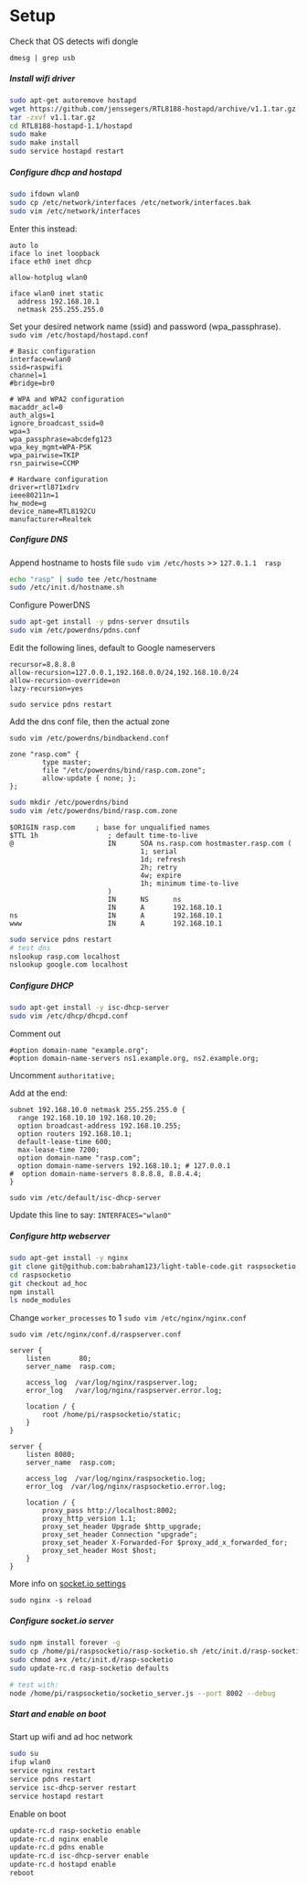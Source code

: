 # Setup

Check that OS detects wifi dongle

`dmesg | grep usb`

##### Install wifi driver
```bash
sudo apt-get autoremove hostapd
wget https://github.com/jenssegers/RTL8188-hostapd/archive/v1.1.tar.gz
tar -zxvf v1.1.tar.gz
cd RTL8188-hostapd-1.1/hostapd
sudo make
sudo make install
sudo service hostapd restart
```

##### Configure dhcp and hostapd

```bash
sudo ifdown wlan0
sudo cp /etc/network/interfaces /etc/network/interfaces.bak
sudo vim /etc/network/interfaces
```

Enter this instead:
```
auto lo 
iface lo inet loopback
iface eth0 inet dhcp 

allow-hotplug wlan0

iface wlan0 inet static
  address 192.168.10.1
  netmask 255.255.255.0
```

Set your desired network name (ssid) and password (wpa_passphrase).
`sudo vim /etc/hostapd/hostapd.conf`
```
# Basic configuration
interface=wlan0
ssid=raspwifi
channel=1
#bridge=br0

# WPA and WPA2 configuration
macaddr_acl=0
auth_algs=1
ignore_broadcast_ssid=0
wpa=3
wpa_passphrase=abcdefg123
wpa_key_mgmt=WPA-PSK
wpa_pairwise=TKIP
rsn_pairwise=CCMP

# Hardware configuration
driver=rtl871xdrv
ieee80211n=1
hw_mode=g
device_name=RTL8192CU
manufacturer=Realtek
```

##### Configure DNS

Append hostname to hosts file
`sudo vim /etc/hosts` >> 
`127.0.1.1  rasp`

```bash
echo "rasp" | sudo tee /etc/hostname
sudo /etc/init.d/hostname.sh
```

Configure PowerDNS
```bash
sudo apt-get install -y pdns-server dnsutils
sudo vim /etc/powerdns/pdns.conf
```
Edit the following lines, default to Google nameservers
```
recursor=8.8.8.8
allow-recursion=127.0.0.1,192.168.0.0/24,192.168.10.0/24
allow-recursion-override=on
lazy-recursion=yes
```

`sudo service pdns restart`

Add the dns conf file, then the actual zone

`sudo vim /etc/powerdns/bindbackend.conf`
```
zone "rasp.com" {
        type master;
        file "/etc/powerdns/bind/rasp.com.zone";
        allow-update { none; };
};
```

```bash
sudo mkdir /etc/powerdns/bind
sudo vim /etc/powerdns/bind/rasp.com.zone
```
```
$ORIGIN rasp.com     ; base for unqualified names
$TTL 1h                 ; default time-to-live
@                       IN      SOA ns.rasp.com hostmaster.rasp.com (
                                1; serial
                                1d; refresh
                                2h; retry
                                4w; expire
                                1h; minimum time-to-live
                        )
                        IN      NS      ns
                        IN      A       192.168.10.1
ns                      IN      A       192.168.10.1
www                     IN      A       192.168.10.1
```
```bash
sudo service pdns restart
# test dns
nslookup rasp.com localhost
nslookup google.com localhost
```

##### Configure DHCP

```bash
sudo apt-get install -y isc-dhcp-server
sudo vim /etc/dhcp/dhcpd.conf
```
Comment out
```
#option domain-name "example.org";
#option domain-name-servers ns1.example.org, ns2.example.org;
```
Uncomment `authoritative;`

Add at the end:
```
subnet 192.168.10.0 netmask 255.255.255.0 {
  range 192.168.10.10 192.168.10.20;
  option broadcast-address 192.168.10.255;
  option routers 192.168.10.1;
  default-lease-time 600;
  max-lease-time 7200;
  option domain-name "rasp.com";
  option domain-name-servers 192.168.10.1; # 127.0.0.1
#  option domain-name-servers 8.8.8.8, 8.8.4.4;
}
```

`sudo vim /etc/default/isc-dhcp-server`

Update this line to say: 
`INTERFACES="wlan0"`


##### Configure http webserver

```bash
sudo apt-get install -y nginx
git clone git@github.com:babraham123/light-table-code.git raspsocketio
cd raspsocketio
git checkout ad_hoc
npm install
ls node_modules
```

Change `worker_processes` to 1 
`sudo vim /etc/nginx/nginx.conf`

`sudo vim /etc/nginx/conf.d/raspserver.conf`
```
server {
    listen       80;
    server_name  rasp.com;

    access_log  /var/log/nginx/raspserver.log;
    error_log   /var/log/nginx/raspserver.error.log;

    location / {
        root /home/pi/raspsocketio/static;
    }
}

server {
    listen 8080;
    server_name  rasp.com;

    access_log  /var/log/nginx/raspsocketio.log;
    error_log  /var/log/nginx/raspsocketio.error.log;

    location / {
        proxy_pass http://localhost:8002;
        proxy_http_version 1.1;
        proxy_set_header Upgrade $http_upgrade;
        proxy_set_header Connection "upgrade";
        proxy_set_header X-Forwarded-For $proxy_add_x_forwarded_for;
        proxy_set_header Host $host;
    }
}
```
More info on [socket.io settings](http://nginx.com/blog/nginx-nodejs-websockets-socketio/)

`sudo nginx -s reload`


##### Configure socket.io server

```bash
sudo npm install forever -g
sudo cp /home/pi/raspsocketio/rasp-socketio.sh /etc/init.d/rasp-socketio
sudo chmod a+x /etc/init.d/rasp-socketio
sudo update-rc.d rasp-socketio defaults

# test with:
node /home/pi/raspsocketio/socketio_server.js --port 8002 --debug
```

##### Start and enable on boot 

Start up wifi and ad hoc network
```bash
sudo su
ifup wlan0
service nginx restart
service pdns restart
service isc-dhcp-server restart
service hostapd restart
```

Enable on boot 
```bash
update-rc.d rasp-socketio enable
update-rc.d nginx enable 
update-rc.d pdns enable
update-rc.d isc-dhcp-server enable
update-rc.d hostapd enable 
reboot
```

